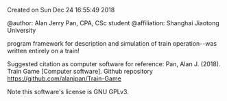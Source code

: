 Created on Sun Dec 24 16:55:49 2018

@author: Alan Jerry Pan, CPA, CSc student
@affiliation: Shanghai Jiaotong University

program framework for description and simulation of train operation--was written entirely on a train!

Suggested citation as computer software for reference:
Pan, Alan J. (2018). Train Game [Computer software]. Github repository <https://github.com/alanjpan/Train-Game>

Note this software's license is GNU GPLv3.
